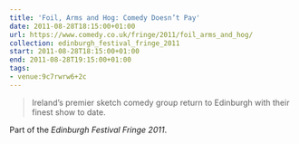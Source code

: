 ```yaml
---
title: 'Foil, Arms and Hog: Comedy Doesn’t Pay'
date: 2011-08-28T18:15:00+01:00
url: https://www.comedy.co.uk/fringe/2011/foil_arms_and_hog/
collection: edinburgh_festival_fringe_2011
start: 2011-08-28T18:15:00+01:00
end: 2011-08-28T19:15:00+01:00
tags:
- venue:9c7rwrw6+2c
---
```

> Ireland’s premier sketch comedy group return to Edinburgh with their finest show to date.

Part of the *Edinburgh Festival Fringe 2011*.
